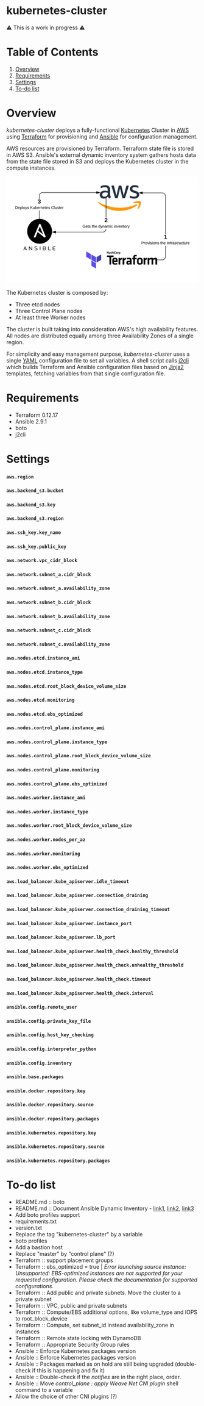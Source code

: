 # kubernetes-cluster

:warning: This is a work in progress :warning:

# Table of Contents
1. [Overview](#Overview)
2. [Requirements](#Requirements)
3. [Settings](#Settings)
4. [To-do list](#to-do-list)

# Overview

_kubernetes-cluster_ deploys a fully-functional [Kubernetes](https://kubernetes.io/) Cluster in [AWS](https://aws.amazon.com/) using [Terraform](https://www.terraform.io) for provisioning and [Ansible](https://www.ansible.com) for configuration management.

AWS resources are provisioned by Terraform. Terraform state file is stored in AWS S3. Ansible's external dynamic inventory system gathers hosts data from the state file stored in S3 and deploys the Kubernetes cluster in the compute instances.

![alt text](images/terraform_aws_ansible_flow.png "Logo Title Text 1")

The Kubernetes cluster is composed by:
- Three etcd nodes
- Three Control Plane nodes
- At least three Worker nodes

The cluster is built taking into consideration AWS's high availability features. All nodes are distributed equally among three Availability Zones of a single region.

For simplicity and easy management purpose, _kubernetes-cluster_ uses a single [YAML](https://yaml.org/) configuration file to set all variables. A shell script calls [j2cli](https://github.com/kolypto/j2cli) which builds Terraform and Ansible configuration files based on [Jinja2](https://jinja.palletsprojects.com/) templates, fetching variables from that single configuration file.

# Requirements
- Terraform 0.12.17
- Ansible 2.9.1
- boto
- j2cli

# Settings

#### `aws.region`

#### `aws.backend_s3.bucket`

#### `aws.backend_s3.key`

#### `aws.backend_s3.region`

#### `aws.ssh_key.key_name`

#### `aws.ssh_key.public_key`

#### `aws.network.vpc_cidr_block`

#### `aws.network.subnet_a.cidr_block`

#### `aws.network.subnet_a.availability_zone`

#### `aws.network.subnet_b.cidr_block`

#### `aws.network.subnet_b.availability_zone`

#### `aws.network.subnet_c.cidr_block`

#### `aws.network.subnet_c.availability_zone`

#### `aws.nodes.etcd.instance_ami`

#### `aws.nodes.etcd.instance_type`

#### `aws.nodes.etcd.root_block_device_volume_size`

#### `aws.nodes.etcd.monitoring`

#### `aws.nodes.etcd.ebs_optimized`

#### `aws.nodes.control_plane.instance_ami`

#### `aws.nodes.control_plane.instance_type`

#### `aws.nodes.control_plane.root_block_device_volume_size`

#### `aws.nodes.control_plane.monitoring`

#### `aws.nodes.control_plane.ebs_optimized`

#### `aws.nodes.worker.instance_ami`

#### `aws.nodes.worker.instance_type`

#### `aws.nodes.worker.root_block_device_volume_size`

#### `aws.nodes.worker.nodes_per_az`

#### `aws.nodes.worker.monitoring`

#### `aws.nodes.worker.ebs_optimized`

#### `aws.load_balancer.kube_apiserver.idle_timeout`

#### `aws.load_balancer.kube_apiserver.connection_draining`

#### `aws.load_balancer.kube_apiserver.connection_draining_timeout`

#### `aws.load_balancer.kube_apiserver.instance_port`

#### `aws.load_balancer.kube_apiserver.lb_port`

#### `aws.load_balancer.kube_apiserver.health_check.healthy_threshold`

#### `aws.load_balancer.kube_apiserver.health_check.unhealthy_threshold`

#### `aws.load_balancer.kube_apiserver.health_check.timeout`

#### `aws.load_balancer.kube_apiserver.health_check.interval`


#### `ansible.config.remote_user`

#### `ansible.config.private_key_file`

#### `ansible.config.host_key_checking`

#### `ansible.config.interpreter_python`

#### `ansible.config.inventory`

#### `ansible.base.packages`

#### `ansible.docker.repository.key`

#### `ansible.docker.repository.source`

#### `ansible.docker.repository.packages`

#### `ansible.kubernetes.repository.key`

#### `ansible.kubernetes.repository.source`

#### `ansible.kubernetes.repository.packages`

# To-do list
- README.md :: boto
- README.md :: Document Ansible Dynamic Inventory - [link1](https://docs.ansible.com/ansible/latest/user_guide/intro_dynamic_inventory.html), [link2](https://raw.githubusercontent.com/ansible/ansible/devel/contrib/inventory/ec2.py), [link3](https://raw.githubusercontent.com/ansible/ansible/devel/contrib/inventory/ec2.ini)
- Add boto profiles support
- requirements.txt
- version.txt
- Replace the tag "kubernetes-cluster" by a variable
- boto profiles
- Add a bastion host
- Replace "master" by "control plane" (?)
- Terraform :: support placement groups
- Terraform :: ebs_optimized = true | _Error launching source instance: Unsupported: EBS-optimized instances are not supported for your requested configuration. Please check the documentation for supported configurations._
- Terraform :: Add public and private subnets. Move the cluster to a private subnet
- Terraform :: VPC, public and private subnets
- Terraform :: Compute/EBS additional options, like volume_type and IOPS to root_block_device
- Terraform :: Compute, set subnet_id instead availability_zone in instances
- Terraform :: Remote state locking with DynamoDB
- Terraform :: Appropriate Security Group rules
- Ansible :: Enforce Kubernetes packages version
- Ansible :: Enforce Kubernetes packages version
- Ansible :: Packages marked as on hold are still being upgraded (double-check if this is happening and fix it)
- Ansible :: Double-check if the _notifies_ are in the right place, order.
- Ansible :: Move _control_plane : apply Weave Net CNI plugin_ shell command to a variable
- Allow the choice of other CNI plugins (?)
